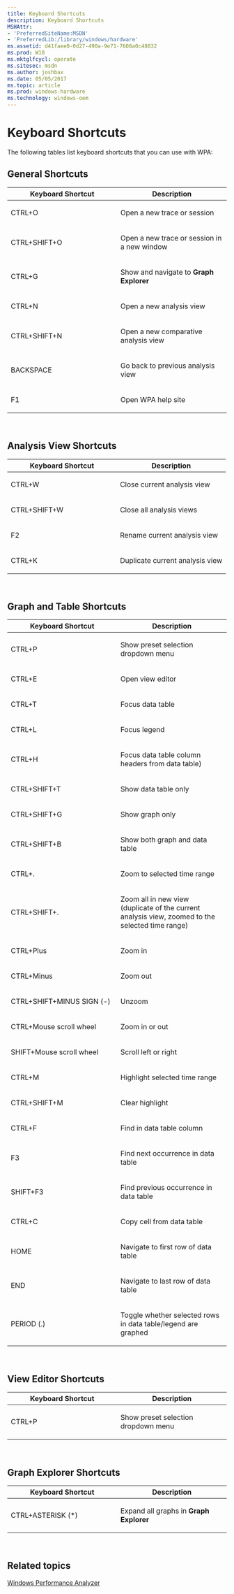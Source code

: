 ```yaml
---
title: Keyboard Shortcuts
description: Keyboard Shortcuts
MSHAttr:
- 'PreferredSiteName:MSDN'
- 'PreferredLib:/library/windows/hardware'
ms.assetid: d41faee0-0d27-490a-9e71-7608a0c48832
ms.prod: W10
ms.mktglfcycl: operate
ms.sitesec: msdn
ms.author: joshbax
ms.date: 05/05/2017
ms.topic: article
ms.prod: windows-hardware
ms.technology: windows-oem
---
```


# Keyboard Shortcuts


The following tables list keyboard shortcuts that you can use with WPA:

## General Shortcuts


<table>
<colgroup>
<col width="50%" />
<col width="50%" />
</colgroup>
<thead>
<tr class="header">
<th>Keyboard Shortcut</th>
<th>Description</th>
</tr>
</thead>
<tbody>
<tr class="odd">
<td><p>CTRL+O</p></td>
<td><p>Open a new trace or session</p></td>
</tr>
<tr class="even">
<td><p>CTRL+SHIFT+O</p></td>
<td><p>Open a new trace or session in a new window</p></td>
</tr>
<tr class="odd">
<td><p>CTRL+G</p></td>
<td><p>Show and navigate to <strong>Graph Explorer</strong></p></td>
</tr>
<tr class="even">
<td><p>CTRL+N</p></td>
<td><p>Open a new analysis view</p></td>
</tr>
<tr class="odd">
<td><p>CTRL+SHIFT+N</p></td>
<td><p>Open a new comparative analysis view</p></td>
</tr>
<tr class="even">
<td><p>BACKSPACE</p></td>
<td><p>Go back to previous analysis view</p></td>
</tr>
<tr class="odd">
<td><p>F1</p></td>
<td><p>Open WPA help site</p></td>
</tr>
</tbody>
</table>

 

## Analysis View Shortcuts


<table>
<colgroup>
<col width="50%" />
<col width="50%" />
</colgroup>
<thead>
<tr class="header">
<th>Keyboard Shortcut</th>
<th>Description</th>
</tr>
</thead>
<tbody>
<tr class="odd">
<td><p>CTRL+W</p></td>
<td><p>Close current analysis view</p></td>
</tr>
<tr class="even">
<td><p>CTRL+SHIFT+W</p></td>
<td><p>Close all analysis views</p></td>
</tr>
<tr class="odd">
<td><p>F2</p></td>
<td><p>Rename current analysis view</p></td>
</tr>
<tr class="even">
<td><p>CTRL+K</p></td>
<td><p>Duplicate current analysis view</p></td>
</tr>
</tbody>
</table>

 

## Graph and Table Shortcuts


<table>
<colgroup>
<col width="50%" />
<col width="50%" />
</colgroup>
<thead>
<tr class="header">
<th>Keyboard Shortcut</th>
<th>Description</th>
</tr>
</thead>
<tbody>
<tr class="odd">
<td><p>CTRL+P</p></td>
<td><p>Show preset selection dropdown menu</p></td>
</tr>
<tr class="even">
<td><p>CTRL+E</p></td>
<td><p>Open view editor</p></td>
</tr>
<tr class="odd">
<td><p>CTRL+T</p></td>
<td><p>Focus data table</p></td>
</tr>
<tr class="even">
<td><p>CTRL+L</p></td>
<td><p>Focus legend</p></td>
</tr>
<tr class="odd">
<td><p>CTRL+H</p></td>
<td><p>Focus data table column headers from data table)</p></td>
</tr>
<tr class="even">
<td><p>CTRL+SHIFT+T</p></td>
<td><p>Show data table only</p></td>
</tr>
<tr class="odd">
<td><p>CTRL+SHIFT+G</p></td>
<td><p>Show graph only</p></td>
</tr>
<tr class="even">
<td><p>CTRL+SHIFT+B</p></td>
<td><p>Show both graph and data table</p></td>
</tr>
<tr class="odd">
<td><p>CTRL+.</p></td>
<td><p>Zoom to selected time range</p></td>
</tr>
<tr class="even">
<td><p>CTRL+SHIFT+.</p></td>
<td><p>Zoom all in new view (duplicate of the current analysis view, zoomed to the selected time range)</p></td>
</tr>
<tr class="odd">
<td><p>CTRL+Plus</p></td>
<td><p>Zoom in</p></td>
</tr>
<tr class="even">
<td><p>CTRL+Minus</p></td>
<td><p>Zoom out</p></td>
</tr>
<tr class="odd">
<td><p>CTRL+SHIFT+MINUS SIGN (-)</p></td>
<td><p>Unzoom</p></td>
</tr>
<tr class="even">
<td><p>CTRL+Mouse scroll wheel</p></td>
<td><p>Zoom in or out</p></td>
</tr>
<tr class="odd">
<td><p>SHIFT+Mouse scroll wheel</p></td>
<td><p>Scroll left or right</p></td>
</tr>
<tr class="even">
<td><p>CTRL+M</p></td>
<td><p>Highlight selected time range</p></td>
</tr>
<tr class="odd">
<td><p>CTRL+SHIFT+M</p></td>
<td><p>Clear highlight</p></td>
</tr>
<tr class="even">
<td><p>CTRL+F</p></td>
<td><p>Find in data table column</p></td>
</tr>
<tr class="odd">
<td><p>F3</p></td>
<td><p>Find next occurrence in data table</p></td>
</tr>
<tr class="even">
<td><p>SHIFT+F3</p></td>
<td><p>Find previous occurrence in data table</p></td>
</tr>
<tr class="odd">
<td><p>CTRL+C</p></td>
<td><p>Copy cell from data table</p></td>
</tr>
<tr class="even">
<td><p>HOME</p></td>
<td><p>Navigate to first row of data table</p></td>
</tr>
<tr class="odd">
<td><p>END</p></td>
<td><p>Navigate to last row of data table</p></td>
</tr>
<tr class="even">
<td><p>PERIOD (.)</p></td>
<td><p>Toggle whether selected rows in data table/legend are graphed</p></td>
</tr>
</tbody>
</table>

 

## View Editor Shortcuts


<table>
<colgroup>
<col width="50%" />
<col width="50%" />
</colgroup>
<thead>
<tr class="header">
<th>Keyboard Shortcut</th>
<th>Description</th>
</tr>
</thead>
<tbody>
<tr class="odd">
<td><p>CTRL+P</p></td>
<td><p>Show preset selection dropdown menu</p></td>
</tr>
</tbody>
</table>

 

## Graph Explorer Shortcuts


<table>
<colgroup>
<col width="50%" />
<col width="50%" />
</colgroup>
<thead>
<tr class="header">
<th>Keyboard Shortcut</th>
<th>Description</th>
</tr>
</thead>
<tbody>
<tr class="odd">
<td><p>CTRL+ASTERISK (*)</p></td>
<td><p>Expand all graphs in <strong>Graph Explorer</strong></p></td>
</tr>
</tbody>
</table>

 

## Related topics


[Windows Performance Analyzer](windows-performance-analyzer.md)

 

 







